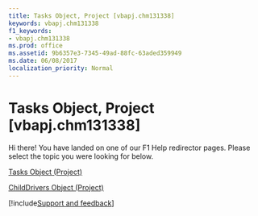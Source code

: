 ```yaml
---
title: Tasks Object, Project [vbapj.chm131338]
keywords: vbapj.chm131338
f1_keywords:
- vbapj.chm131338
ms.prod: office
ms.assetid: 9b6357e3-7345-49ad-88fc-63aded359949
ms.date: 06/08/2017
localization_priority: Normal
---
```



# Tasks Object, Project [vbapj.chm131338]

Hi there! You have landed on one of our F1 Help redirector pages. Please select the topic you were looking for below.

[Tasks Object (Project)](https://msdn.microsoft.com/library/b7482b5a-7fac-531e-6793-610faca2f954%28Office.15%29.aspx)

[ChildDrivers Object (Project)](https://msdn.microsoft.com/library/5260ab69-f81a-3466-c969-d84a2c60551e%28Office.15%29.aspx)

[!include[Support and feedback](~/includes/feedback-boilerplate.md)]